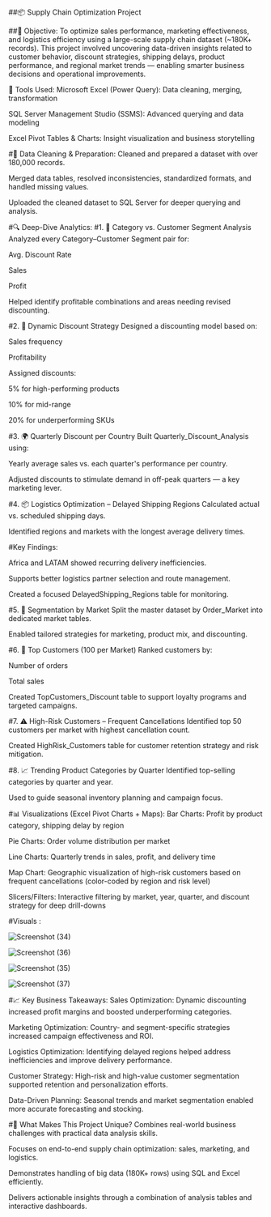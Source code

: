 ##📦 Supply Chain Optimization Project

##🧠 Objective:
To optimize sales performance, marketing effectiveness, and logistics efficiency using a large-scale supply chain dataset (~180K+ records). This project involved uncovering data-driven insights 
related to customer behavior, discount strategies, shipping delays, product performance, and regional market trends — enabling smarter business decisions and operational improvements.


🔧 Tools Used:
Microsoft Excel (Power Query): Data cleaning, merging, transformation

SQL Server Management Studio (SSMS): Advanced querying and data modeling

Excel Pivot Tables & Charts: Insight visualization and business storytelling

#🧹 Data Cleaning & Preparation:
Cleaned and prepared a dataset with over 180,000 records.

Merged data tables, resolved inconsistencies, standardized formats, and handled missing values.

Uploaded the cleaned dataset to SQL Server for deeper querying and analysis.


#🔍 Deep-Dive Analytics:
#1. 🎯 Category vs. Customer Segment Analysis
Analyzed every Category–Customer Segment pair for:

Avg. Discount Rate

Sales

Profit

Helped identify profitable combinations and areas needing revised discounting.

#2. 🧮 Dynamic Discount Strategy
Designed a discounting model based on:

Sales frequency

Profitability

Assigned discounts:

5% for high-performing products

10% for mid-range

20% for underperforming SKUs

#3. 🌍 Quarterly Discount per Country
Built Quarterly_Discount_Analysis using:

Yearly average sales vs. each quarter's performance per country.

Adjusted discounts to stimulate demand in off-peak quarters — a key marketing lever.

#4. 📦 Logistics Optimization – Delayed Shipping Regions
Calculated actual vs. scheduled shipping days.

Identified regions and markets with the longest average delivery times.

#Key Findings:

Africa and LATAM showed recurring delivery inefficiencies.

Supports better logistics partner selection and route management.

Created a focused DelayedShipping_Regions table for monitoring.

#5. 🧩 Segmentation by Market
Split the master dataset by Order_Market into dedicated market tables.

Enabled tailored strategies for marketing, product mix, and discounting.

#6. 👑 Top Customers (100 per Market)
Ranked customers by:

Number of orders

Total sales

Created TopCustomers_Discount table to support loyalty programs and targeted campaigns.

#7. ⚠️ High-Risk Customers – Frequent Cancellations
Identified top 50 customers per market with highest cancellation count.

Created HighRisk_Customers table for customer retention strategy and risk mitigation.

#8. 📈 Trending Product Categories by Quarter
Identified top-selling categories by quarter and year.

Used to guide seasonal inventory planning and campaign focus.


#📊 Visualizations (Excel Pivot Charts + Maps):
Bar Charts: Profit by product category, shipping delay by region

Pie Charts: Order volume distribution per market

Line Charts: Quarterly trends in sales, profit, and delivery time

Map Chart: Geographic visualization of high-risk customers based on frequent cancellations (color-coded by region and risk level)

Slicers/Filters: Interactive filtering by market, year, quarter, and discount strategy for deep drill-downs


#Visuals :

![Screenshot (34)](https://github.com/user-attachments/assets/40c01109-55a2-4662-84df-ced3c34f8cc4)

![Screenshot (36)](https://github.com/user-attachments/assets/fd517ca9-7ceb-43ec-bfe5-7dea95cee58d)

![Screenshot (35)](https://github.com/user-attachments/assets/0862f9e1-f39d-44a0-bf7a-a3c0590ca917)

![Screenshot (37)](https://github.com/user-attachments/assets/af2cb39d-0e18-4ea1-a054-5e7205b0230f)



#📈 Key Business Takeaways:
Sales Optimization: Dynamic discounting increased profit margins and boosted underperforming categories.

Marketing Optimization: Country- and segment-specific strategies increased campaign effectiveness and ROI.

Logistics Optimization: Identifying delayed regions helped address inefficiencies and improve delivery performance.

Customer Strategy: High-risk and high-value customer segmentation supported retention and personalization efforts.

Data-Driven Planning: Seasonal trends and market segmentation enabled more accurate forecasting and stocking.


#🚀 What Makes This Project Unique?
Combines real-world business challenges with practical data analysis skills.

Focuses on end-to-end supply chain optimization: sales, marketing, and logistics.

Demonstrates handling of big data (180K+ rows) using SQL and Excel efficiently.

Delivers actionable insights through a combination of analysis tables and interactive dashboards.

